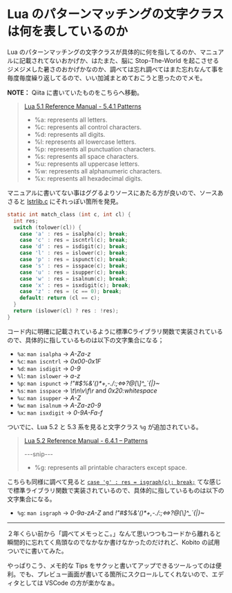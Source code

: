 # Lua のパターンマッチングの文字クラスは何を表しているのか

Lua のパターンマッチングの文字クラスが具体的に何を指してるのか、マニュアルに記載されてないおかげか、はたまた、脳に Stop-The-World を起こさせるジメジメした暑さのおかげかなのか、調べては忘れ調べてはまた忘れなんて事を毎度毎度繰り返してるので、いい加減まとめておこうと思ったのでメモ。

**NOTE：** Qiita に書いていたものをこちらへ移動。

> [Lua 5.1 Reference Manual - 5.4.1 Patterns](https://www.lua.org/manual/5.1/manual.html#5.4.1)
>
> - %a: represents all letters.
> - %c: represents all control characters.
> - %d: represents all digits.
> - %l: represents all lowercase letters.
> - %p: represents all punctuation characters.
> - %s: represents all space characters.
> - %u: represents all uppercase letters.
> - %w: represents all alphanumeric characters.
> - %x: represents all hexadecimal digits.

マニュアルに書いてない事はググるよりソースにあたる方が良いので、ソースあさると [lstrlib.c](https://github.com/lua/lua/blob/98194db4295726069137d13b8d24fca8cbf892b6/lstrlib.c#L225) にそれっぽい箇所を発見。

```c:lstrlib.c
static int match_class (int c, int cl) {
  int res;
  switch (tolower(cl)) {
    case 'a' : res = isalpha(c); break;
    case 'c' : res = iscntrl(c); break;
    case 'd' : res = isdigit(c); break;
    case 'l' : res = islower(c); break;
    case 'p' : res = ispunct(c); break;
    case 's' : res = isspace(c); break;
    case 'u' : res = isupper(c); break;
    case 'w' : res = isalnum(c); break;
    case 'x' : res = isxdigit(c); break;
    case 'z' : res = (c == 0); break;
    default: return (cl == c);
  }
  return (islower(cl) ? res : !res);
}
```

コード内に明確に記載されているように標準Cライブラリ関数で実装されているので、具体的に指しているものは以下の文字集合になる；

- `%a`: `man isalpha` -> *A-Za-z*
- `%c`: `man iscntrl` -> *0x00-0x1F*
- `%d`: `man isdigit` -> *0-9*
- `%l`: `man islower` -> *a-z*
- `%p`: `man ispunct` -> *!"#$%&'()\*+,-./:;<=>?@[\\]^_`{|}~*
- `%s`: `man isspace` -> *\t\n\v\f\r* and *0x20:whitespace*
- `%u`: `man isupper` -> *A-Z*
- `%w`: `man isalnum` -> *A-Za-z0-9*
- `%x`: `man isxdigit` -> *0-9A-Fa-f*

ついでに、Lua 5.2 と 5.3 系を見ると文字クラス `%g` が追加されている。

> [Lua 5.2 Reference Manual - 6.4.1 – Patterns](https://www.lua.org/manual/5.2/manual.html#6.4.1)
>
> ---snip---
> - %g: represents all printable characters except space.

こちらも同様に調べて見ると [`case 'g' : res = isgraph(c); break;`](https://github.com/lua/lua/blob/78d986590060b615334ac214b6cc5b7d951b1d58/lstrlib.c#L260) てな感じで標準ライブラリ関数で実装されているので、具体的に指しているものは以下の文字集合になる。

- `%g`: `man isgraph` -> *0-9a-zA-Z* and *!"#$%&'()\*+,-./:;<=>?@[\\]^_`{|}~*


***


２年くらい前から「調べてメモっとこ。」なんて思いつつもコードから離れると瞬間的に忘れてく鳥頭なのでなかなか書けなかったのだけれど、Kobito の試用ついでに書いてみた。

やっぱりこう、メモ的な Tips をサクッと書いてアップできるツールってのは便利。でも、プレビュー画面が書いてる箇所にスクロールしてくれないので、エディタとしては VSCode の方が楽かなぁ。
